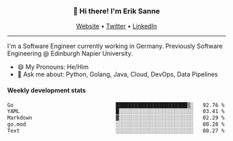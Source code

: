 <h3 align="center">👋 Hi there! I'm Erik Sanne</h3>
<p align="center">
  <a href="https://eriksanne.com">Website</a> •
  <a href="https://twitter.com/ErikKonradSanne">Twitter</a> •
  <a href="https://www.linkedin.com/in/eriksanne/">LinkedIn</a>
</p>

---
I'm a Software Engineer currently working in Germany. Previously Software Engineering @ Edinburgh Napier University.

- 😄 My Pronouns: He/Him
- 💬 Ask me about: Python, Golang, Java, Cloud, DevOps, Data Pipelines

<h4>Weekly development stats</h4>
<!--START_SECTION:waka-->

```txt
Go                                 ███████████████████████▒░   92.76 %
YAML                               █░░░░░░░░░░░░░░░░░░░░░░░░   03.41 %
Markdown                           ▓░░░░░░░░░░░░░░░░░░░░░░░░   02.29 %
go.mod                             ░░░░░░░░░░░░░░░░░░░░░░░░░   00.28 %
Text                               ░░░░░░░░░░░░░░░░░░░░░░░░░   00.27 %
```

<!--END_SECTION:waka-->
